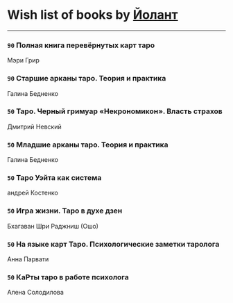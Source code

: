 # Wish list of books by [Йолант](https://plus.google.com/104690883692185089260)
---

### `90` Полная книга перевёрнутых карт таро
Мэри Грир

### `90` Старшие арканы таро. Теория и практика
Галина Бедненко

### `50` Таро. Черный гримуар «Некрономикон». Власть страхов
Дмитрий Невский

### `50` Младшие арканы таро. Теория и практика
Галина Бедненко

### `50` Таро Уэйта как система
андрей Костенко

### `50` Игра жизни. Таро в духе дзен
Бхагаван Шри Раджниш (Ошо)

### `50` На языке карт Таро. Психологические заметки таролога
Анна Парвати

### `50` КаРты таро в работе психолога
Алена Солодилова


